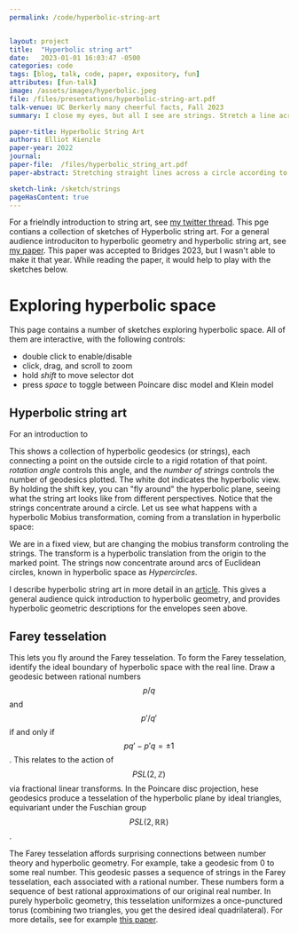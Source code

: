 ```yaml
---
permalink: /code/hyperbolic-string-art


layout: project 
title:  "Hyperbolic string art"
date:   2023-01-01 16:03:47 -0500
categories: code
tags: [blog, talk, code, paper, expository, fun]
attributes: [fun-talk]
image: /assets/images/hyperbolic.jpeg
file: /files/presentations/hyperbolic-string-art.pdf
talk-venue: UC Berkerly many cheerful facts, Fall 2023 
summary: I close my eyes, but all I see are strings. Stretch a line across a circle according to simple mathematical rules, and you get elegant patterns often dubbed "string art". For example, connect each angle $\theta$ to the angle $2 \theta$, and the heart-shaped cardiod emerges. This talk chronicles my fourier into *hyperbolic string art*, a recontextualization of string art imagining the circle as the boundary of the hyperbolic plane, and the straight lines as hyperbolic geodesics. The patterns arising from natural hyperbolic transforms reveal the symmetries and geometry of hyperbolic space.  With hyperbolic string art, we navigate the hyperbolic plane watching only the horizon, and visualize the moduli space of closed hyperbolic surfaces.

paper-title: Hyperbolic String Art
authors: Elliot Kienzle
paper-year: 2022
journal:
paper-file:  /files/hyperbolic_string_art.pdf
paper-abstract: Stretching straight lines across a circle according to mathematical rules produces emergent patterns known as string art. We re-contextualize string art, envisioning the circle as the circle at infinity of the hyperbolic plane. The strings stretch across the Beltrami-Klein model of the hyperbolic plane, each line a hyperbolic geodesic. We examine the string art coming from Mobius transforms, by studying the envelope of the strings, the curve tangent to every string. We describe the envelopes of a Mobius transform in terms of the underlying hyperbolic symmetry. Elliptic Mobius transforms give hyperbolic circle envelopes, parabolic transforms give horocycles, and hyperbolic transforms give hypercircles. To visualize these envelopes, we use the Poincare disc model, rendering each string as a circular arc orthogonal to the boundary. This draws all envelopes described above as Euclidean circles. We conclude with a purely aesthetic application, showing a hyperbolic string art fractal

sketch-link: /sketch/strings
pageHasContent: true
---
```



For a frielndly introduction to string art, see [my twitter thread](https://twitter.com/chessapigbay/status/1584141465734635520).  This pge contians a collection of sketches of Hyperbolic string art. For a general audience introduciton to hyperbolic geometry and hyperbolic string art, see [my paper](/files/hyperbolic_string_art.pdf). This paper was accepted to Bridges 2023, but I wasn't able to make it that year.  While reading the paper, it would help to play with the sketches below. 

<script language="javascript" type="text/javascript" src="/sketch/libraries/p5.min.js"></script>
<script language="javascript" type="text/javascript" src="/sketch/libraries/p5.gui.js"></script>
<script language="javascript" type="text/javascript" src="/sketch/libraries/MyGUI/MyGUI.js"></script>
<script language="javascript" type="text/javascript" src="/sketch/strings/Farey/farey.js"></script>
<script language="javascript" type="text/javascript" src="/sketch/libraries/zoom_instanced.js"></script>



# Exploring hyperbolic space

This page contains a number of sketches exploring hyperbolic space. All of them are interactive, with the following controls:
- double click to enable/disable
- click, drag, and scroll to zoom
- hold *shift* to move selector dot
- press *space* to toggle between Poincare disc model and Klein model

## Hyperbolic string art

For an introduction to 


<div class="container" style="
    margin-top:0% ;
    margin-bottom:0% ;
	position: relative;
    ">
    <div class="sketch" id="ellipticStringArt"></div>
</div>

This shows a collection of hyperbolic geodesics (or strings), each connecting a point on the outside circle to a rigid rotation of that point. *rotation angle* controls this angle, and the *number of strings* controls the number of geodesics plotted. The white dot indicates the hyperbolic view. By holding the shift key, you can "fly around" the hyperbolic plane, seeing what the string art looks like from different perspectives. Notice that the strings concentrate around a circle. Let us see what happens with a hyperbolic Mobius transformation, coming from a translation in hyperbolic space:

<div class="container" style="
    margin-top:0% ;
    margin-bottom:0% ;
	position: relative;
    ">
    <div class="sketch" id="loxodromicStringArt"></div>
</div>

We are in a fixed view, but are changing the mobius transform controling the strings. The transform is a hyperbolic translation from the origin to the marked point. The strings now concentrate around arcs of Euclidean circles, known in hyperbolic space as *Hypercircles*. 

I  describe hyperbolic string art in more detail in an [article](\files\hyperbolic_string_art.pdf). This gives a general audience quick introduction to hyperbolic geometry, and provides hyperbolic geometric descriptions for the envelopes seen above.

## Farey tesselation

<div class="container" style="
    margin-top:0% ;
    margin-bottom:0% ;
    ">
    <div class="sketch" id="farey"></div>
</div>

This lets you fly around the Farey tesselation. To form the Farey tesselation, identify the ideal boundary of hyperbolic space with the real line. Draw a geodesic between rational numbers $$p/q$$ and $$p'/q'$$ if and only if $$pq'-p'q=\pm 1$$. This relates to the action of $$PSL(2,\mathbb{Z})$$ via fractional linear transforms. In the Poincare disc projection,  hese geodesics produce a tesselation of the hyperbolic plane by ideal triangles, equivariant under the Fuschian group $$PSL(2,\mathbb{RR})$$. 

The Farey tesselation affords surprising connections between number theory and hyperbolic geometry. For example, take a geodesic from 0 to some real number. This geodesic passes a sequence of strings in the Farey tesselation, each associated with a rational number. These numbers form a sequence of best rational approximations of our original real number. In purely hyperbolic geometry, this tesselation uniformizes a once-punctured torus (combining two triangles, you get the desired ideal quadrilateral). For more details, see for example  [this paper](https://www.mathi.uni-heidelberg.de/~lee/Mareike02.pdf). 
